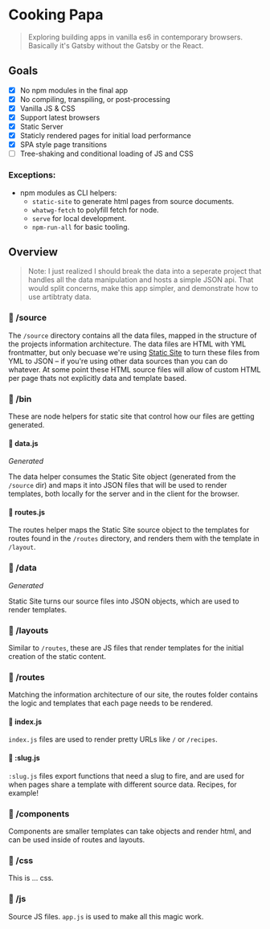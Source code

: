# Cooking Papa

> Exploring building apps in vanilla es6 in contemporary browsers. Basically it's Gatsby without the Gatsby or the React.

## Goals

- [x] No npm modules in the final app
- [x] No compiling, transpiling, or post-processing
- [x] Vanilla JS & CSS
- [x] Support latest browsers
- [x] Static Server
- [x] Staticly rendered pages for initial load performance
- [x] SPA style page transitions
- [ ] Tree-shaking and conditional loading of JS and CSS

### Exceptions:

- npm modules as CLI helpers:
  - `static-site` to generate html pages from source documents.
  - `whatwg-fetch` to polyfill fetch for node.
  - `serve` for local development.
  - `npm-run-all` for basic tooling.

## Overview

> Note: I just realized I should break the data into a seperate project that handles all the data manipulation and hosts a simple JSON api. That would split concerns, make this app simpler, and demonstrate how to use artibtraty data.

### 📁 /source

The `/source` directory contains all the data files, mapped in the structure of the projects information architecture. The data files are HTML with YML frontmatter, but only becuase we're using [Static Site](https://www.npmjs.com/package/static-site) to turn these files from YML to JSON – if you're using other data sources than you can do whatever. At some point these HTML source files will allow of custom HTML per page thats not explicitly data and template based.

### 📁 /bin

These are node helpers for static site that control how our files are getting generated.

#### 📄 data.js

_Generated_

The data helper consumes the Static Site object (generated from the `/source` dir) and maps it into JSON files that will be used to render templates, both locally for the server and in the client for the browser.

#### 📄 routes.js

The routes helper maps the Static Site source object to the templates for routes found in the `/routes` directory, and renders them with the template in `/layout`.

### 📁 /data

_Generated_

Static Site turns our source files into JSON objects, which are used to render templates.

### 📁 /layouts

Similar to `/routes`, these are JS files that render templates for the initial creation of the static content.

### 📁 /routes

Matching the information architecture of our site, the routes folder contains the logic and templates that each page needs to be rendered.

#### 📄 index.js

`index.js` files are used to render pretty URLs like `/` or `/recipes`.

#### 📄 :slug.js

`:slug.js` files export functions that need a slug to fire, and are used for when pages share a template with different source data. Recipes, for example!

### 📁 /components

Components are smaller templates can take objects and render html, and can be used inside of routes and layouts.

### 📁 /css

This is ... css.

### 📁 /js

Source JS files. `app.js` is used to make all this magic work.


